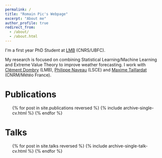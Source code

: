 ```yaml
---
permalink: /
title: "Romain Pic's Webpage"
excerpt: "About me"
author_profile: true
redirect_from: 
  - /about/
  - /about.html
---
```


I'm a first year PhD Student at [LMB](https://lmb.univ-fcomte.fr/) (CNRS/UBFC).

My research is focused on combining Statistical Learning/Machine Learning and Extreme Value Theory to improve weather forecasting. I work with [Clément Dombry](https://cdombry.perso.math.cnrs.fr/) (LMB), [Philippe Naveau](https://www.lsce.ipsl.fr/Pisp/philippe.naveau/) (LSCE) and [Maxime Taillardat](https://www.umr-cnrm.fr/spip.php?article1211&lang=en) (CNRM/Météo France).

Publications
======
  <ul>{% for post in site.publications reversed %}
    {% include archive-single-cv.html %}
  {% endfor %}</ul>

Talks
======
  <ul>{% for post in site.talks reversed %}
    {% include archive-single-talk-cv.html %}
  {% endfor %}</ul>
